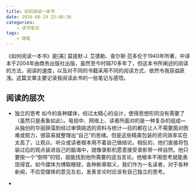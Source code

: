 ```yaml
---
title: 如何阅读一本书
date: 2016-08-19 23:46:36
categories:
	- 读书笔记
tags:
	- 随笔
---
```

《如何阅读一本书》是[美] 莫提默·J. 艾德勒、查尔斯·范多伦于1940年所著，中译本于2004年由商务出版社出版，虽然至今时隔70多年了，但这本书所阐述的阅读的方法，阅读的速度，以及对不同的书籍采用不同的阅读方式，依然令我获益匪浅。这篇文章主要记录我阅读此书的一些笔记与感悟。
<!-- more -->
## 阅读的层次
- 独立的思考
  如今的各种媒体，经过太精心的设计，使得思想形同没有需要了（虽然只是表象如此）。电视中、网络上、读者所面对的是一种复杂的组成—从独创的华丽辞藻到经过审慎挑选的资料与统计—目的都在让人不需要面对困难或努力，很容易就整理出“自己”的思绪。但是这些精美包装的资讯效率实在太高了，让观众、听众或读者根本用不着自己做结论。相反的，他们直接将包装过后的观点装进自己的脑海中，就像录影机愿意接受录影带一样自然。他只要按一个“倒带”的钮，就能找到他所需要的适当言论。他根本不用思考就能表现得宜。如今媒体为博取眼球，各种断章取义，我们作为一名读者，对于各种新闻，不应受媒体的意见左右，发表言论时应该有自己独立的思考。

- 